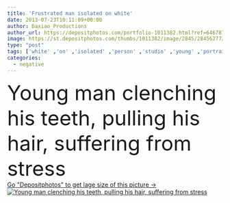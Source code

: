 ```yaml
---
title: 'Frustrated man isolated on white'
date: 2013-07-23T10:11:09+00:00
author: Daxiao_Productions
author_url: https://depositphotos.com/portfolio-1011382.html?ref=64678756
image: https://st.depositphotos.com/thumbs/1011382/image/2845/28456277/api_thumb_450.jpg?forcejpeg=true
type: "post"
tags: ['white' ,'on' ,'isolated' ,'person' ,'studio' ,'young' ,'portrait' ,'caucasian' ,'hair' ,'health' ,'head' ,'male' ,'man' ,'expression' ,'concept' ,'tired' ,'teeth' ,'stress' ,'problem' ,'negative' ,'bad' ,'guy' ,'mad' ,'casual' ,'clench' ,'pain' ,'upset' ,'anger' ,'sick' ,'Anxiety' ,'grief' ,'frustration' ,'headache' ,'despair' ,'suffering' ,'Pulling' ,'pull' ,'rage' ,'clenching' ,'from' ,'tension' ,'unhappy' ,'annoyed' ,'frustrated' ,'migraine' ,'his' ,'outrage' ]
categories: 
  - negative
---
```

<div aling="center">
            <font size="60"> Young man clenching his teeth, pulling his hair, suffering from stress</font>   
</div>
<div>
    <a href='https://st.depositphotos.com/thumbs/1011382/image/2845/28456277/api_thumb_450.jpg?forcejpeg=true?ref=64678756' target=_blank > Go "Depositphotos" to get lage size of this picture ->
        <img href='https://st.depositphotos.com/thumbs/1011382/image/2845/28456277/api_thumb_450.jpg?forcejpeg=true?ref=64678756' src='https://st.depositphotos.com/1011382/2845/i/950/depositphotos_28456277-stock-photo-frustrated-man-isolated-on-white.jpg?forcejpeg=true' alt='Young man clenching his teeth, pulling his hair, suffering from stress' >
    </a>
</div>

